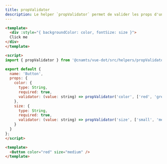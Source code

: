 ```yaml
---
title: propValidator
description: Le helper `propValidator` permet de valider les props d'un composant.
---
```


<doc-tabs>

<doc-tab-item label="Utilisation">

```html
<template>
  <div :style="{ backgroundColor: color, fontSize: size }">
  Click me
</div>
</template>

<script>
import { propValidator } from '@cnamts/vue-dot/src/helpers/propValidator';

export default {
  name: 'Button',
  props: {
    color: {
      type: String,
      required: true,
      validator: (value: string) => propValidator('color', ['red', 'green', 'blue'], value)
    },
    size: {
      type: String,
      required: true,
      validator: (value: string) => propValidator('size', ['small', 'medium', 'large'], value)
    }
  }
};
</script>
```

```html
<template>
  <Button color="red" size="medium" />
</template>
```
</doc-tab-item>

<doc-tab-item label="API">
<doc-api name="helpers/prop-validator"></doc-api>
</doc-tab-item>

</doc-tabs>
